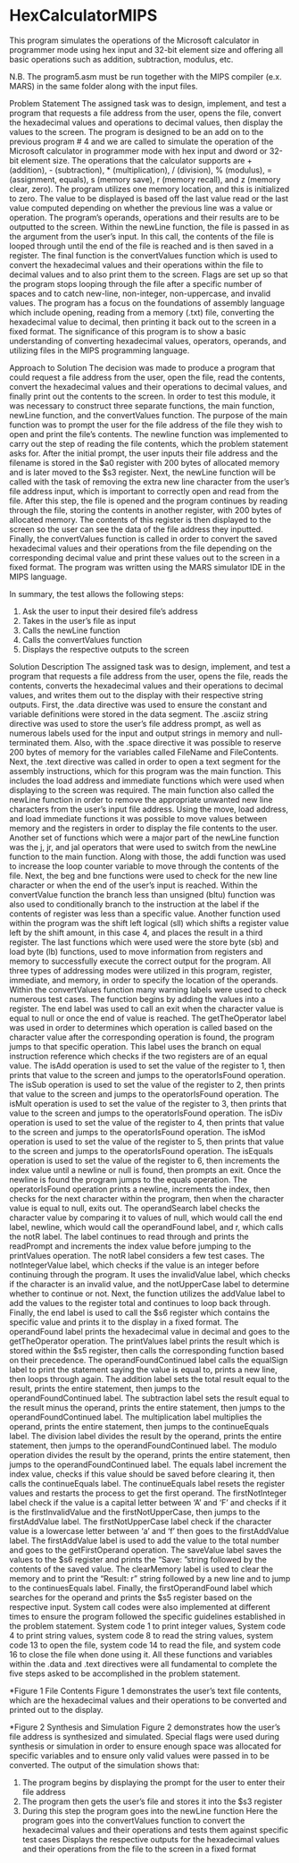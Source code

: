 # HexCalculatorMIPS
This program simulates the operations of the Microsoft calculator in programmer mode using hex input and 32-bit element size and offering all basic operations such as addition, subtraction, modulus, etc.

N.B. The program5.asm must be run together with the MIPS compiler (e.x. MARS) in the same folder along with the input files.

Problem Statement
The assigned task was to design, implement, and test a program that requests a file address from the user, opens the file, convert the hexadecimal values and operations to decimal values, then display the values to the screen. The program is designed to be an add on to the previous program # 4 and we are called to simulate the operation of the Microsoft calculator in programmer mode with hex input and dword or 32-bit element size. The operations that the calculator supports are + (addition), - (subtraction), * (multiplication), / (division), % (modulus), = (assignment, equals), s (memory save), r (memory recall), and z (memory clear, zero). The program utilizes one memory location, and this is initialized to zero. The value to be displayed is based off the last value read or the last value computed depending on whether the previous line was a value or operation. The program’s operands, operations and their results are to be outputted to the screen. Within the newLine function, the file is passed in as the argument from the user’s input. In this call, the contents of the file is looped through until the end of the file is reached and is then saved in a register. The final function is the convertValues function which is used to convert the hexadecimal values and their operations within the file to decimal values and to also print them to the screen. Flags are set up so that the program stops looping through the file after a specific number of spaces and to catch new-line, non-integer, non-uppercase, and invalid values. The program has a focus on the foundations of assembly language which include opening, reading from a memory (.txt) file, converting the hexadecimal value to decimal, then printing it back out to the screen in a fixed format. The significance of this program is to show a basic understanding of converting hexadecimal values, operators, operands, and utilizing files in the MIPS programming language.

Approach to Solution
The decision was made to produce a program that could request a file address from the user, open the file, read the contents, convert the hexadecimal values and their operations to decimal values, and finally print out the contents to the screen. In order to test this module, it was necessary to construct three separate functions, the main function, newLine function, and the convertValues function. The purpose of the main function was to prompt the user for the file address of the file they wish to open and print the file’s contents. The newline function was implemented to carry out the step of reading the file contents, which the problem statement asks for. After the initial prompt, the user inputs their file address and the filename is stored in the $a0 register with 200 bytes of allocated memory and is later moved to the $s3 register. Next, the newLine function will be called with the task of removing the extra new line character from the user’s file address input, which is important to correctly open and read from the file. After this step, the file is opened and the program continues by reading through the file, storing the contents in another register, with 200 bytes of allocated memory. The contents of this register is then displayed to the screen so the user can see the data of the file address they inputted. Finally, the convertValues function is called in order to convert the saved hexadecimal values and their operations from the file depending on the corresponding decimal value and print these values out to the screen in a fixed format. The program was written using the MARS simulator IDE in the MIPS language.

In summary, the test allows the following steps:
1. Ask the user to input their desired file’s address
2. Takes in the user’s file as input
3. Calls the newLine function
4. Calls the convertValues function
5. Displays the respective outputs to the screen

Solution Description
The assigned task was to design, implement, and test a program that requests a file address from the user, opens the file, reads the contents, converts the hexadecimal values and their operations to decimal values, and writes them out to the display with their respective string outputs. First, the .data directive was used to ensure the constant and variable definitions were stored in the data segment. The .asciiz string directive was used to store the user’s file address prompt, as well as numerous labels used for the input and output strings in memory and null-terminated them. Also, with the .space directive it was possible to reserve 200 bytes of memory for the variables called FileName and FileContents. Next, the .text directive was called in order to open a text segment for the assembly instructions, which for this program was the main function. This includes the load address and immediate functions which were used when displaying to the screen was required. The main function also called the newLine function in order to remove the appropriate unwanted new line characters from the user’s input file address. Using the move, load address, and load immediate functions it was possible to move values between memory and the registers in order to display the file contents to the user. Another set of functions which were a major part of the newLine function was the j, jr, and jal operators that were used to switch from the newLine function to the main function. Along with those, the addi function was used to increase the loop counter variable to move through the contents of the file. Next, the beg and bne functions were used to check for the new line character or when the end of the user’s input is reached. Within the convertValue function the branch less than unsigned (bltu) function was also used to conditionally branch to the instruction at the label if the contents of register was less than a specific value. Another function used within the program was the shift left logical (sll) which shifts a register value left by the shift amount, in this case 4, and places the result in a third register. The last functions which were used were the store byte (sb) and load byte (lb) functions, used to move information from registers and memory to successfully execute the correct output for the program. All three types of addressing modes were utilized in this program, register, immediate, and memory, in order to specify the location of the operands. Within the convertValues function many warning labels were used to check numerous test cases. The function begins by adding the values into a register. The end label was used to call an exit when the character value is equal to null or once the end of value is reached. The getTheOperator label was used in order to determines which operation is called based on the character value after the corresponding operation is found, the program jumps to that specific operation. This label uses the branch on equal instruction reference which checks if the two registers are of an equal value. The isAdd operation is used to set the value of the register to 1, then prints that value to the screen and jumps to the operatorIsFound operation. The isSub operation is used to set the value of the register to 2, then prints that value to the screen and jumps to the operatorIsFound operation. The isMult operation is used to set the value of the register to 3, then prints that value to the screen and jumps to the operatorIsFound operation. The isDiv operation is used to set the value of the register to 4, then prints that value to the screen and jumps to the operatorIsFound operation. The isMod operation is used to set the value of the register to 5, then prints that value to the screen and jumps to the operatorIsFound operation. The isEquals operation is used to set the value of the register to 6, then increments the index value until a newline or null is found, then prompts an exit. Once the newline is found the program jumps to the equals operation. The operatorIsFound operation prints a newline, increments the index, then checks for the next character within the program, then when the character value is equal to null, exits out. The operandSearch label checks the character value by comparing it to values of null, which would call the end label, newline, which would call the operandFound label, and r, which calls the notR label. The label continues to read through and prints the readPrompt and increments the index value before jumping to the printValues operation. The notR label considers a few test cases. The notIntegerValue label, which checks if the value is an integer before continuing through the program. It uses the invalidValue label, which checks if the character is an invalid value, and the notUpperCase label to determine whether to continue or not. Next, the function utilizes the addValue label to add the values to the register total and continues to loop back through. Finally, the end label is used to call the $s6 register which contains the specific value and prints it to the display in a fixed format. The operandFound label prints the hexadecimal value in decimal and goes to the getTheOperator operation. The printValues label prints the result which is stored within the $s5 register, then calls the corresponding function based on their precedence. The operandFoundContinued label calls the equalSign label to print the statement saying the value is equal to, prints a new line, then loops through again. The addition label sets the total result equal to the result, prints the entire statement, then jumps to the operandFoundContinued label. The subtraction label sets the result equal to the result minus the operand, prints the entire statement, then jumps to the operandFoundContinued label. The multiplication label multiplies the operand, prints the entire statement, then jumps to the continueEquals label. The division label divides the result by the operand, prints the entire statement, then jumps to the operandFoundContinued label. The modulo operation divides the result by the operand, prints the entire statement, then jumps to the operandFoundContinued label. The equals label increment the index value, checks if this value should be saved before clearing it, then calls the continueEquals label. The continueEquals label resets the register values and restarts the process to get the first operand. The firstNotInteger label check if the value is a capital letter between ‘A’ and ‘F’ and checks if it is the firstInvalidValue and the firstNotUpperCase, then jumps to the firstAddValue label. The firstNotUpperCase label check if the character value is a lowercase letter between ‘a’ and ‘f’ then goes to the firstAddValue label. The firstAddValue label is used to add the value to the total number and goes to the getFirstOperand operation. The saveValue label saves the values to the $s6 register and prints the “Save: ”string followed by the contents of the saved value. The clearMemory label is used to clear the memory and to print the “Result: r” string followed by a new line and to jump to the continuesEquals label. Finally, the firstOperandFound label which searches for the operand and prints the $s5 register based on the respective input. System call codes were also implemented at different times to ensure the program followed the specific guidelines established in the problem statement. System code 1 to print integer values, System code 4 to print string values, system code 8 to read the string values, system code 13 to open the file, system code 14 to read the file, and system code 16 to close the file when done using it. All these functions and variables within the .data and .text directives were all fundamental to complete the five steps asked to be accomplished in the problem statement.

*Figure 1 File Contents
Figure 1 demonstrates the user’s text file contents, which are the hexadecimal values and their operations to be converted and printed out to the display.

*Figure 2 Synthesis and Simulation
Figure 2 demonstrates how the user’s file address is synthesized and simulated. Special flags were used during synthesis or simulation in order to ensure enough space was allocated for specific variables and to ensure only valid values were passed in to be converted. The output of the simulation shows that:

1. The program begins by displaying the prompt for the user to enter their file address
2. The program then gets the user’s file and stores it into the $s3 register
3. During this step the program goes into the newLine function
Here the program goes into the convertValues function to convert the hexadecimal values and their operations and tests them against specific test cases
Displays the respective outputs for the hexadecimal values and their operations from the file to the screen in a fixed format
